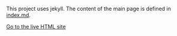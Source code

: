 This project uses jekyll. The content of the main page is defined in [index.md](index.md).

[Go to the live HTML site](https://catalystneuro.github.io/spike-sorting-hackathon/)